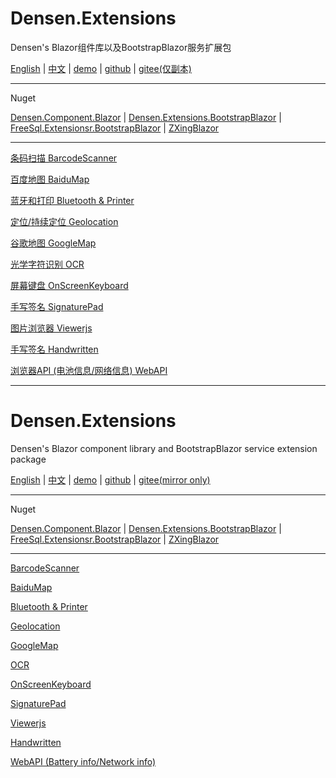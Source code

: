 # Densen.Extensions
Densen's Blazor组件库以及BootstrapBlazor服务扩展包

 [English](README.md) | [中文](README.zh-CN.md) | [demo](https://blazor.app1.es/) | [github](https://github.com/densen2014/Densen.Extensions) | [gitee(仅副本)](https://gitee.com/densen2014/Densen.Extensions)
 
---

Nuget

 [Densen.Component.Blazor](https://www.nuget.org/packages/Densen.Component.Blazor/) | [Densen.Extensions.BootstrapBlazor](https://www.nuget.org/packages/Densen.Extensions.BootstrapBlazor/)  | [FreeSql.Extensionsr.BootstrapBlazor](https://www.nuget.org/packages/Densen.FreeSql.Extensions.BootstrapBlazor/)  | [ZXingBlazor](https://www.nuget.org/packages/ZXingBlazor/)
 
---
 
[条码扫描 BarcodeScanner](BarcodeScanner.md)

[百度地图 BaiduMap](BaiduMap.md)

[蓝牙和打印 Bluetooth & Printer](Bluetooth.md)
 
[定位/持续定位 Geolocation](Geolocation.md)

[谷歌地图 GoogleMap](Map.md)

[光学字符识别 OCR](OCR.md)

[屏幕键盘 OnScreenKeyboard](OnScreenKeyboard.md)

[手写签名 SignaturePad](SignaturePad.md)

[图片浏览器 Viewerjs](Viewerjs.md)
   
[手写签名 Handwritten](Handwritten.md)

[浏览器API (电池信息/网络信息) WebAPI](WebAPI.md)


----

# Densen.Extensions
Densen's Blazor component library and BootstrapBlazor service extension package

 [English](README.md) | [中文](README.zh-CN.md) | [demo](https://blazor.app1.es/) | [github](https://github.com/densen2014/Densen.Extensions) | [gitee(mirror only)](https://gitee.com/densen2014/Densen.Extensions)
 
---

Nuget

 [Densen.Component.Blazor](https://www.nuget.org/packages/Densen.Component.Blazor/) | [Densen.Extensions.BootstrapBlazor](https://www.nuget.org/packages/Densen.Extensions.BootstrapBlazor/)  | [FreeSql.Extensionsr.BootstrapBlazor](https://www.nuget.org/packages/Densen.FreeSql.Extensions.BootstrapBlazor/)  | [ZXingBlazor](https://www.nuget.org/packages/ZXingBlazor/)
 
---
 
[BarcodeScanner](BarcodeScanner.md)

[BaiduMap](BaiduMap.md)

[Bluetooth & Printer](Bluetooth.md)
 
[Geolocation](Geolocation.md)

[GoogleMap](Map.md)

[OCR](OCR.md)

[OnScreenKeyboard](OnScreenKeyboard.md)

[SignaturePad](SignaturePad.md)

[Viewerjs](Viewerjs.md)
   
[Handwritten](Handwritten.md)

[WebAPI (Battery info/Network info)](WebAPI.md)